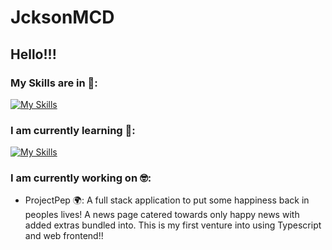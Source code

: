# JcksonMCD
## Hello!!! 

### My Skills are in :hot_face::
[![My Skills](https://skillicons.dev/icons?i=java,go,spring,postgres,postman,docker,aws,androidstudio,figma,git,github)](https://skillicons.dev)

### I am currently learning :exploding_head::
[![My Skills](https://skillicons.dev/icons?i=typescript,js,css,html,react)](https://skillicons.dev)

### I am currently working on :nerd_face::
- ProjectPep 	:earth_africa:: A full stack application to put some happiness back in peoples lives! A news page catered towards only happy news with added extras bundled into. This is my first venture into using Typescript and web frontend!! 
